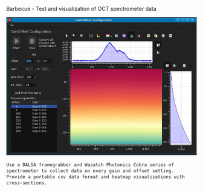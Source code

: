 Barbecue - Test and visualization of OCT spectrometer data

![Barbecue screenshot](/docs/Barbecue.gif "Barbecue screenshot")

    Use a DALSA framegrabber and Wasatch Photonics Cobra series of
    spectrometer to collect data on every gain and offset setting.
    Provide a portable csv data format and heatmap visualizations with 
    cross-sections.

